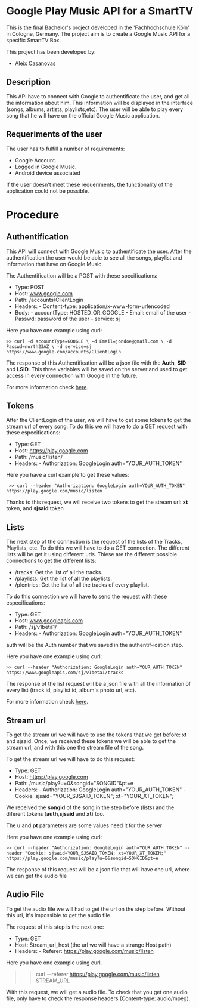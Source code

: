 Google Play Music API for a SmartTV
========================================

This is the final Bachelor's project developed in the 'Fachhochschule Köln' in Cologne, Germany.
The project aim is to create a Google Music API for a specific SmartTV Box. 

This project has been developed by:
 - [Aleix Casanovas](http://github.com/aleics)

Description
-----------
This API have to connect with Google to authentificate the user, and get all the information about him. This information will be displayed in the interface (songs, albums, artists, playlists,etc). The user will be able to play every song that he will have on the official Google Music application.

Requeriments of the user
------------------------
The user has to fulfill a number of requirements:
 - Google Account.
 - Logged in Google Music.
 - Android device associated

If the user doesn't meet these requeriments, the functionality of the application could not be possible.

Procedure
=========
Authentification
----------------
This API will connect with Google Music to authentificate the user. After the authentification the user would be able to see all the songs, playlist and information that have on Google Music.

The Authentification will be a POST with these specifications:

 - Type: POST
 - Host: www.google.com
 - Path: /accounts/ClientLogin
 - Headers:
       - Content-type: application/x-www-form-urlencoded
 - Body:
       - accountType: HOSTED_OR_GOOGLE
       - Email: email of the user
       - Passwd: password of the user
       - service: sj

Here you have one example using curl:

    >> curl -d accountType=GOOGLE \ -d Email=jondoe@gmail.com \ -d Passwd=north23AZ \ -d service=sj https://www.google.com/accounts/ClientLogin

The response of this Authentification will be a json file with the **Auth**, **SID** and **LSID**. This three variables will be saved on the server and used to get access in every connection with Google in the future.

For more information check [here](https://developers.google.com/accounts/docs/AuthForInstalledApps).


Tokens
------
After the ClientLogin of the user, we will have to get some tokens to get the stream url of every song. To do this we will have to do a GET request with these especifications:

  - Type: GET
  - Host: https://play.google.com
  - Path: /music/listen/
  - Headers:
        - Authorization: GoogleLogin auth="YOUR_AUTH_TOKEN"
  

Here you have a curl example to get these values:

     >> curl --header "Authorization: GoogleLogin auth=YOUR_AUTH_TOKEN" https://play.google.com/music/listen

Thanks to this request, we will receive two tokens to get the stream url: **xt** token, and **sjsaid** token


Lists
-----
The next step of the connection is the request of the lists of the Tracks, Playlists, etc. To do this we will have to do a GET connection. The different lists will be get it using different urls. Thiese are the different possible connections to get the different lists:

  - /tracks: Get the list of all the tracks.
  - /playlists: Get the list of all the playlists.
  - /plentries: Get the list of all the tracks of every playlist.

To do this connection we will have to send the request with these especifications:
 
 - Type: GET
 - Host: www.googleapis.com
 - Path: /sj/v1beta1/
 - Headers:
       - Authorization: GoogleLogin auth="YOUR_AUTH_TOKEN"

auth will be the Auth number that we saved in the authentif-ication step.

Here you have one example using curl:

    >> curl --header "Authorization: GoogleLogin auth=YOUR_AUTH_TOKEN" https://www.googleapis.com/sj/v1beta1/tracks

The response of the list request will be a json file with all the information of every list (track id, playlist id, album's photo url, etc).

For more information check [here](http://dpogue.ca/gmusic.html).


Stream url
--------------
To get the stream url we will have to use the tokens that we get before: xt and sjsaid. Once, we received these tokens we will be able to get the stream url, and with this one the stream file of the song.

To get the stream url we will have to do this request:

  - Type: GET
  - Host: https://play.google.com
  - Path: /music/play?u=0&songid="SONGID"&pt=e
  - Headers:
        - Authorization: GoogleLogin auth="YOUR_AUTH_TOKEN"
        - Cookie: sjsaid="YOUR_SJSAID_TOKEN"; xt="YOUR_XT_TOKEN";

We received the **songid** of the song in the step before (lists) and the diferent tokens (**auth**,**sjsaid** and **xt**) too.

The **u** and **pt** parameters are some values need it for the server

Here you have one example using curl:

    >> curl --header "Authorization: GoogleLogin auth=YOUR_AUTH_TOKEN" --header "Cookie: sjsaid=YOUR_SJSAID_TOKEN; xt=YOUR_XT_TOKEN;" https://play.google.com/music/play?u=0&songid=SONGID&pt=e


The response of this request will be a json file that will have one url, where we can get the audio file

Audio File
----------
To get the audio file we will had to get the url on the step before. Without this url, it's impossible to get the audio file.

The request of this step is the next one:

  - Type: GET
  - Host: Stream_url_host (the url we will have a strange Host path)
  - Headers:
        - Referer: https://play.google.com/music/listen

Here you have one example using curl.

   >> curl --referer https://play.google.com/music/listen STREAM_URL

With this request, we will get a audio file. To check that you get one audio file, only have to check the response headers (Content-type: audio/mpeg).
